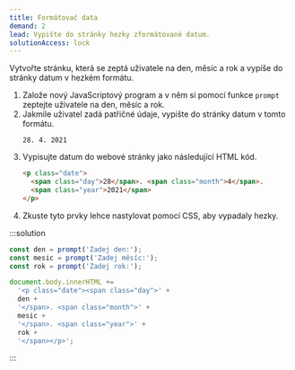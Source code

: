 ```yaml
---
title: Formátovač data
demand: 2
lead: Vypište do stránky hezky zformátované datum.
solutionAccess: lock
---
```


Vytvořte stránku, která se zeptá uživatele na den, měsíc a rok a vypíše do stránky datum v hezkém formátu.

1. Založe nový JavaScriptový program a v něm si pomocí funkce `prompt` zeptejte uživatele na den, měsíc a rok.
1. Jakmile uživatel zadá patřičné údaje, vypište do stránky datum v tomto formátu.
   ```text
   28. 4. 2021
   ```
1. Vypisujte datum do webové stránky jako následující HTML kód.
   ```html
   <p class="date">
     <span class="day">28</span>. <span class="month">4</span>.
     <span class="year">2021</span>
   </p>
   ```
1. Zkuste tyto prvky lehce nastylovat pomocí CSS, aby vypadaly hezky.

:::solution

```js
const den = prompt('Zadej den:');
const mesic = prompt('Zadej měsíc:');
const rok = prompt('Zadej rok:');

document.body.innerHTML +=
  '<p class="date"><span class="day">' +
  den +
  '</span>. <span class="month">' +
  mesic +
  '</span>. <span class="year">' +
  rok +
  '</span></p>';
```

:::
